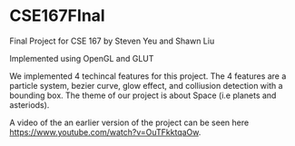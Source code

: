 # CSE167FInal
Final Project for CSE 167
by Steven Yeu and Shawn Liu

Implemented using OpenGL and GLUT

We implemented 4 techincal features for this project.
The 4 features are a particle system, bezier curve, glow effect, and colliusion detection with a bounding box.
The theme of our project is about Space (i.e planets and asteriods).

A video of the an earlier version of the project can be seen here https://www.youtube.com/watch?v=OuTFkktqaOw.
